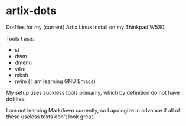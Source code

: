 # artix-dots
Dotfiles for my (current) Artix Linux install on my Thinkpad W530.

Tools I use:
- st
- dwm
- dmenu
- vifm
- mksh
- nvim ( I am learning GNU Emacs)


My setup uses suckless tools primarily, which by definition do not have dotfiles.

I am not learning Markdown currently, so I apologize in advance if all of these useless texts don't look great.
